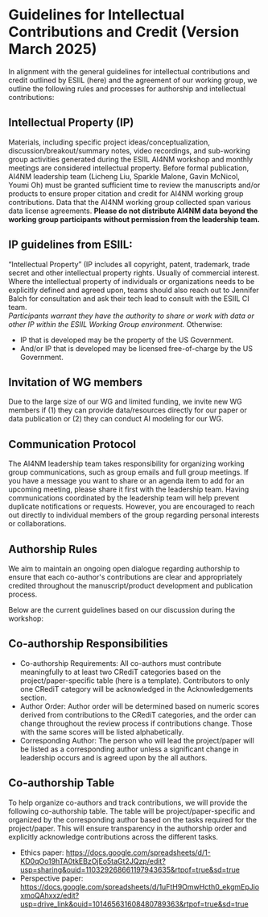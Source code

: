 # Guidelines for Intellectual Contributions and Credit (Version March 2025)
In alignment with the general guidelines for intellectual contributions and credit outlined by ESIIL (here) and the agreement of our working group, we outline the following rules and processes for authorship and intellectual contributions:

## Intellectual Property (IP)
Materials, including specific project ideas/conceptualization, discussion/breakout/summary notes, video recordings, and sub-working group activities generated during the ESIIL AI4NM workshop and monthly meetings are considered intellectual property. Before formal publication, AI4NM leadership team (Licheng Liu, Sparkle Malone, Gavin McNicol, Youmi Oh) must be granted sufficient time to review the manuscripts and/or products to ensure proper citation and credit for AI4NM working group contributions.
Data that the AI4NM working group collected span various data license agreements. **Please do not distribute AI4NM data beyond the working group participants without permission from the leadership team.**

## IP guidelines from ESIIL: 
“Intellectual Property”  (IP includes all copyright, patent, trademark, trade secret and other intellectual property rights. Usually of commercial interest. <br>
Where the intellectual property of individuals or organizations needs to be explicitly defined and agreed upon, teams should also reach out to Jennifer Balch for consultation and ask their tech lead to consult with the ESIIL CI team. <br>
*Participants warrant they have the authority to share or work with data or other IP within the ESIIL Working Group environment.*
Otherwise:
- IP that is developed may be the property of the US Government.
- And/or IP that is developed may be licensed free-of-charge by the US Government.

## Invitation of WG members
Due to the large size of our WG and limited funding, we invite new WG members if (1) they can provide data/resources directly for our paper or data publication or (2) they can conduct AI modeling for our WG.

## Communication Protocol
The AI4NM leadership team takes responsibility for organizing working group communications, such as group emails and full group meetings. If you have a message you want to share or an agenda item to add for an upcoming meeting, please share it first with the leadership team. Having communications coordinated by the leadership team will help prevent duplicate notifications or requests. However, you are encouraged to reach out directly to individual members of the group regarding personal interests or collaborations.

## Authorship Rules
We aim to maintain an ongoing open dialogue regarding authorship to ensure that each co-author's contributions are clear and appropriately credited throughout the manuscript/product development and publication process.

Below are the current guidelines based on our discussion during the workshop: <br>

## Co-authorship Responsibilities
- Co-authorship Requirements: All co-authors must contribute meaningfully to at least two CRediT categories based on the project/paper-specific table (here is a template). Contributors to only one CRediT category will be acknowledged in the Acknowledgements section. 
- Author Order: Author order will be determined based on numeric scores derived from contributions to the CRediT categories, and the order can change throughout the review process if contributions change. Those with the same scores will be listed alphabetically.
- Corresponding Author: The person who will lead the project/paper will be listed as a corresponding author unless a significant change in leadership occurs and is agreed upon by the all authors.

## Co-authorship Table
To help organize co-authors and track contributions, we will provide the following co-authorship table. The table will be project/paper-specific and organized by the corresponding author based on the tasks required for the project/paper. This will ensure transparency in the authorship order and explicitly acknowledge contributions across the different tasks.
- Ethics paper: https://docs.google.com/spreadsheets/d/1-KD0qOo19hTA0tkEBzOjEo5taGt2JQzp/edit?usp=sharing&ouid=110329268661197943635&rtpof=true&sd=true <br>
- Perspective paper: https://docs.google.com/spreadsheets/d/1uFtH9OmwHcth0_ekgmEpJioxmoQAhxxz/edit?usp=drive_link&ouid=101465631608480789363&rtpof=true&sd=true

